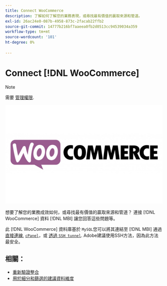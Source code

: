 ```yaml
---
title: Connect WooCommerce
description: 了解如何了解您的業務表現，或尋找最有價值的贏取來源和管道。
exl-id: 26ac24e0-087b-4958-873c-2facab22ffb2
source-git-commit: 14777b216bf7aaeea0fb2d0513cc94539034a359
workflow-type: tm+mt
source-wordcount: '101'
ht-degree: 0%

---
```


# Connect [!DNL WooCommerce]

>[!NOTE]
>
>需要 [管理權限](../../../administrator/user-management/user-management.md).

![](../../../assets/WooCommerce-Logo.jpg)

想要了解您的業務成效如何，或尋找最有價值的贏取來源和管道？ 連接 [!DNL WooCommerce] 資料 [!DNL MBI] 讓您回答這些問題等。

此 [!DNL WooCommerce] 資料庫基於 `MySQL`您可以將其連結至 [!DNL MBI] 通過 [直接連線](../integrations/mysql-via-a-direct-connection.md), [`cPanel`](../integrations/mysql-via-cpanel.md)，或 [透過 `SSH tunnel`](../integrations/mysql-via-ssh-tunnel.md). Adobe建議使用SSH方法，因為此方法最安全。

## 相關：

* [重新驗證整合](https://experienceleague.adobe.com/docs/commerce-knowledge-base/kb/how-to/mbi-reauthenticating-integrations.html?lang=en)
* [用於細分和篩選的建議資料維度](../../../best-practices/segment-filter.md)

